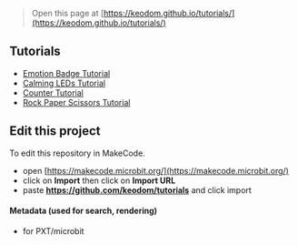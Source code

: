 
> Open this page at [https://keodom.github.io/tutorials/](https://keodom.github.io/tutorials/)

## Tutorials
* [Emotion Badge Tutorial](/tutorials/emotion-badge-tutorial)
* [Calming LEDs Tutorial](/tutorials/calming-leds-tutorial)
* [Counter Tutorial](/tutorials/counter-tutorial)
* [Rock Paper Scissors Tutorial](/tutorials/rock-paper-scissors-tutorial)



## Edit this project

To edit this repository in MakeCode.

* open [https://makecode.microbit.org/](https://makecode.microbit.org/)
* click on **Import** then click on **Import URL**
* paste **https://github.com/keodom/tutorials** and click import

#### Metadata (used for search, rendering)

* for PXT/microbit
<script src="https://makecode.com/gh-pages-embed.js"></script><script>makeCodeRender("{{ site.makecode.home_url }}", "{{ site.github.owner_name }}/{{ site.github.repository_name }}");</script>
